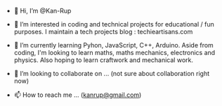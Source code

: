 - 👋 Hi, I’m @Kan-Rup

- 👀 I’m interested in coding and technical projects for educational / fun purposes.
I maintain a tech projects blog : techieartisans.com

- 🌱 I’m currently learning Pyhon, JavaScript, C++, Arduino.
Aside from coding, I'm looking to learn maths, maths mechanics, electronics and physics.
Also hoping to learn craftwork and mechanical work.

- 💞️ I’m looking to collaborate on ... (not sure about collaboration right now)
- 📫 How to reach me ... (kanrup@gmail.com)

<!---
Kan-Rup/Kan-Rup is a ✨ special ✨ repository because its `README.md` (this file) appears on your GitHub profile.
You can click the Preview link to take a look at your changes.
--->

